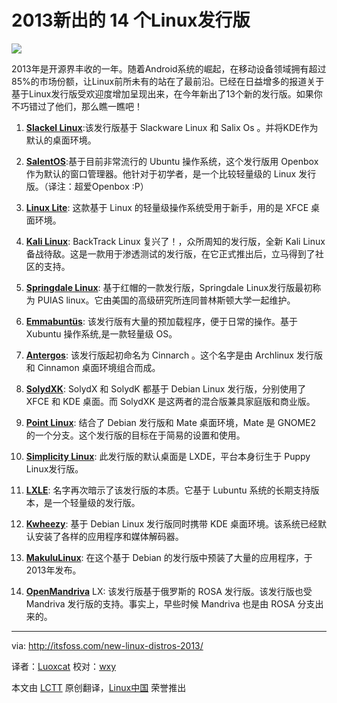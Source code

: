 2013新出的 14 个Linux发行版
================================================================================

![](http://itsfoss.com/wp-content/uploads/2013/12/New-Linux-Born.jpeg)


2013年是开源界丰收的一年。随着Android系统的崛起，在移动设备领域拥有超过85%的市场份额，让Linux前所未有的站在了最前沿。已经在日益增多的报道关于基于Linux发行版受欢迎度增加呈现出来，在今年新出了13个新的发行版。如果你不巧错过了他们，那么瞧一瞧吧！


1. **[Slackel Linux][1]**:该发行版基于 Slackware Linux 和 Salix Os 。并将KDE作为默认的桌面环境。


2. **[SalentOS][2]**:基于目前非常流行的 Ubuntu 操作系统，这个发行版用 Openbox 作为默认的窗口管理器。他针对于初学者，是一个比较轻量级的 Linux 发行版。（译注：超爱Openbox :P）


3. **[Linux Lite][3]**: 这款基于 Linux 的轻量级操作系统受用于新手，用的是 XFCE 桌面环境。


4. **[Kali Linux][4]**: BackTrack Linux 复兴了！，众所周知的发行版，全新 Kali Linux 备战待敌。这是一款用于渗透测试的发行版，在它正式推出后，立马得到了社区的支持。


5. **[Springdale Linux][5]**: 基于红帽的一款发行版，Springdale Linux发行版最初称为 PUIAS linux。它由美国的高级研究所连同普林斯顿大学一起维护。


6. **[Emmabuntüs][6]**: 该发行版有大量的预加载程序，便于日常的操作。基于 Xubuntu 操作系统,是一款轻量级 OS。


7. **[Antergos][7]**: 该发行版起初命名为 Cinnarch 。这个名字是由 Archlinux 发行版和 Cinnamon 桌面环境组合而成。


8. **[SolydXK][8]**: SolydX 和 SolydK 都基于 Debian Linux 发行版，分别使用了 XFCE 和 KDE 桌面。而 SolydXK 是这两者的混合版兼具家庭版和商业版。


9. **[Point Linux][9]**: 结合了 Debian 发行版和 Mate 桌面环境，Mate 是 GNOME2 的一个分支。这个发行版的目标在于简易的设置和使用。


10. **[Simplicity Linux][10]**: 此发行版的默认桌面是 LXDE，平台本身衍生于 Puppy Linux发行版。


11. **[LXLE][11]**: 名字再次暗示了该发行版的本质。它基于 Lubuntu 系统的长期支持版本，是一个轻量级的发行版。


12. **[Kwheezy][12]**: 基于 Debian Linux 发行版同时携带 KDE 桌面环境。该系统已经默认安装了各样的应用程序和媒体解码器。


13. **[MakuluLinux][13]**: 在这个基于 Debian 的发行版中预装了大量的应用程序，于2013年发布。


14. **[OpenMandriva][14]** LX: 该发行版基于俄罗斯的 ROSA 发行版。该发行版也受 Mandriva 发行版的支持。事实上，早些时候 Mandriva 也是由 ROSA 分支出来的。


--------------------------------------------------------------------------------

via: http://itsfoss.com/new-linux-distros-2013/

译者：[Luoxcat](https://github.com/Luoxcat) 校对：[wxy](https://github.com/wxy)

本文由 [LCTT](https://github.com/LCTT/TranslateProject) 原创翻译，[Linux中国](http://linux.cn/) 荣誉推出

[1]:http://www.slackel.gr/slackelmulti/xoops20171/htdocs/index.php?lang=english
[2]:http://www.salentos.it/
[3]:https://www.linuxliteos.com/
[4]:http://www.kali.org/
[5]:https://puias.math.ias.edu/
[6]:http://sourceforge.net/projects/emmabuntus/
[7]:http://antergos.com/
[8]:http://solydxk.com/
[9]:http://pointlinux.org/
[10]:http://simplicitylinux.org/
[11]:http://lxle.net/
[12]:http://www.kwheezy.com/en/
[13]:http://www.makululinux.com/
[14]:http://openmandriva.org/%22

